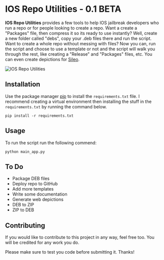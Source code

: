# IOS Repo Utilities - 0.1 BETA
**IOS Repo Utilities** provides a few tools to help IOS jailbreak developers who run a repo or for people looking to create a repo. Want a create a "Packages" file, then compress it so its ready to use instantly? Well, create a new folder called "debs", copy your .deb files there and run the script. Want to create a whole repo without messing with files? Now you can, run the script and choose to use a template or not and the script will walk you through the rest, like creating a "Release" and "Packages" files, etc. You can even create depictions for [Sileo](https://getsileo.app/).

![IOS Repo Utilities](https://brianleek.me/images/iosrepoutilities.png)

## Installation

Use the package manager [pip](https://pip.pypa.io/en/stable/) to install the `requirements.txt` file. I recommend creating a virtual environment then installing the stuff in the `requirements.txt` by running the command below.

```
pip install -r requirements.txt
```

## Usage

To run the script run the following commend:

```
python main_app.py
```

## To Do
 - Package DEB files
 - Deploy repo to GitHub
 - Add more templates
 - Write some documentation
 - Generate web depictions
 - DEB to ZIP
 - ZIP to DEB

## Contributing
If you would like to contribute to this project in any way, feel free too. You will be credited for any work you do.

Please make sure to test you code before submitting it. Thanks!
